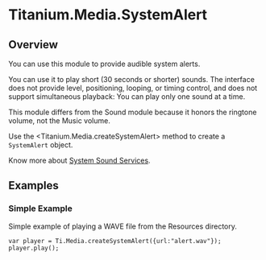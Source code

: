 # Titanium.Media.SystemAlert

<ProxySummary/>

## Overview

You can use this module to provide audible system alerts. 

You can use it to play short (30 seconds or shorter) sounds. The interface does not provide level, positioning, 
looping, or timing control, and does not support simultaneous playback: You can play only one sound at a time. 

This module differs from the Sound module because it honors the ringtone volume, not the Music volume.

Use the <Titanium.Media.createSystemAlert> method to create a `SystemAlert` object.

Know more about [System Sound Services](https://developer.apple.com/reference/audiotoolbox/1657326-system_sound_services).

## Examples

### Simple Example

Simple example of playing a WAVE file from the Resources directory.

    var player = Ti.Media.createSystemAlert({url:"alert.wav"});
    player.play();

<ApiDocs/>
